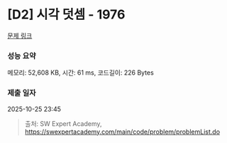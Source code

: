 # [D2] 시각 덧셈 - 1976 

[문제 링크](https://swexpertacademy.com/main/code/problem/problemDetail.do?contestProbId=AV5PttaaAZIDFAUq) 

### 성능 요약

메모리: 52,608 KB, 시간: 61 ms, 코드길이: 226 Bytes

### 제출 일자

2025-10-25 23:45



> 출처: SW Expert Academy, https://swexpertacademy.com/main/code/problem/problemList.do